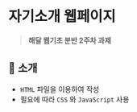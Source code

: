# 자기소개 웹페이지


 > **해달 웹기초 분반 2주차 과제**




## 🦖 소개
- `HTML` 파일을 이용하여 작성
- 필요에 따라 `CSS` 와 `JavaScript` 사용 

